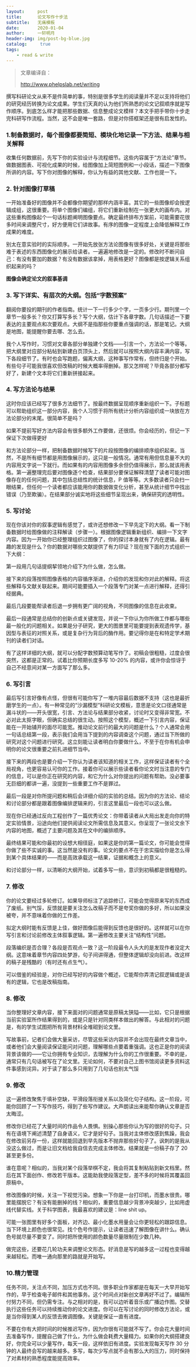 ```yaml
---
layout:		post
title:  	论文写作十步法
subtitle:   无痛模板
date:       2020-01-04
author:     一轩明月
header-img: img/post-bg-blue.jpg
catalog: 	 true
tags:
    - read & write
---
```


> 文章编译自：
>
> http://www.phelpslab.net/writing

撰写科研论文从来不是件简单的事，特别是很多学生的阅读量并不足以支持将他们的研究经历转换为论文成果。学生们天真的认为他们所熟悉的论文记叙顺序就是写作顺序。到底怎么样才能把那些数据、信息整成论文模样？本文手把手带你十步走完科研写作流程。当然，这不会是唯一套路，但是对你搭框架还是很有启发性的。

### 1.制备数据时，每个图像都要简短、模块化地记录一下方法、结果与相关解释

收集任何数据前，先写下你的实验设计与流程细节。这些内容属于“方法论”章节。做数据图表、可视化成果的时候，给图像加上简短图例和一小段话，描述一下图像所讲的内容。写下你对图像的解释，你认为有益的其他文献、工作也提一下。

### 2. 针对图像打草稿

一开始准备好的图像并不会都像你期望的那样内涵丰富。其它的一些图像却会按逻辑成组，这很重要。将单个图像们编组，将它们重新绘制在一张更大的画布内。对这些重构图像起个一句话标题阐明图像要点。确定最终排布方案前，可能需要花很多时间来调整尺寸，好方便用它们讲故事。有序的图像一定程度上会降低解释工作成果的难度。

别太在意实验时的实际顺序。一开始先放张方法论图像有很多好处，关键是将那些难于表述的东西图像化的展示给读者。一遍遍地修改是一定的。修改时不断问自己：有没有要加的数据？有没有数据该拿掉，用表格更好？图像都是按逻辑关系组织起来的吗？

**图像会确定论文的叙事基调**

### 3. 写下详实、有层次的大纲。包括“字数预案”

翻阅你要投的期刊的作者指南。统计一下一行多少个字，一页多少行。期刊里一个章节一般多长？你又打算写多长？写个大纲，估计下各章字数。几句话描述一下要表达的主要观点和次要观点。大纲不是指那些你要重点强调的话，那是笔记。大纲是地图，能提醒你要去哪、怎么去。

我个人写作时，习惯对文章各部分单独建个文档——引言一个，方法论一个等等。把大纲里对应部分粘帖到新建白页顶头上，然后就可以按照大纲内容丰满内容，写下各段细节了。有时也会写跑题，偏离大纲，这种事写作常有，但终归是个开始。有些句子可能我很喜欢但改稿的时候大概率得删掉。那又怎样呢？毕竟各部分都写好了，新建个文本将它们重新拼接起来。

### 4. 写方法论与结果

这时你应该已经写了很多方法细节了。按最终数据呈现顺序重新组织一下。子标题可以帮助组织这一部分内容，我个人习惯于将所有统计分析内容组织成一块放在方法论部分的末尾。很简单不是吗？

如果不提前写好方法内容会有很多额外工作要做，还很烦。你会经历的，但记一下保证下次做得更好

和方法论部分一样，把制备数据时候写下的片段按图像的编排顺序组织起来。当然，不是所有细节都是用图像展示的，这只是一般情况。通常有用但信息量不大的内容用文字说一下就行。而如果有的内容用图像多余但仍值得展示，那么就该用表格。第一遍整理完后要对图像逐个检查，结果部分要保证解释清楚了读者可能对图像存在的任何问题，其中包括总结性的统计信息，P 值等等。大多数读者只会扫一眼结果，但任何一个读者都应该能用你的数据做变化分析，甚至从统计细节中找出错误（乃至欺骗）。在结果部分诚实地将这些细节呈现出来，确保研究的透明性。

### 5. 写讨论

现在你该对你的叙事逻辑有感觉了，或许还想修改一下早先定下的大纲。看一下制备数据时给图像做的注释解读（步骤一）。根据图像逻辑重新组织、编排一下文字内容。因为一开始你已经整理组织过图像了，你的探讨本身就有了内在逻辑。最有趣的发现是什么？你的数据对哪些文献提供了有力印证？现在按下面的方式组织一下大纲：

第一段用几句话提纲挈领地介绍下为什么做，怎么做。

接下来的段落按照图像表格的内容循序渐进，介绍你的发现和你对此的解释。将这些解释与文献关联起来。期间可能要插入一个段落专门对某一点进行解释，还得引经据典。

最后几段要能帮读者后退一步拥有更广阔的视角，不同图像的信息在此收束。

最后一段通常是总结你的创新点或关键发现，并说一下你认为你所做工作都与哪些最一般化的问题相关。如果是分子研究，更大的图景里可能要提到表观遗传学，基因型与表征的对照关系，或是复杂行为背后的酶作用。要记得你是在和特定学术期刊的读者们对话。

有了这样详细的大纲，就可以分配字数预算动笔写作了。初稿会很粗糙，过度会很突然，这都是正常的。试着比你预期长度多写 10-20% 的内容，或许你会惊讶于自己不经意间对某一方面写了那么多。

### 6. 写引言

最后写引言好像有点怪，但很有可能你写了一堆内容最后数据不支持（这也是最折磨学生的一点）。有一种常见的“沙漏模型”科研论文模板，意思是论文口径通常是漏斗状的——开头很宽，引言、方法论与结果部分收紧，讨论时又变得非常宽。不必对此太抠字眼，但确实总结的很生动。按照这个模型，概述一下引言内容，保证能在一开始铺开的面尽可能宽。推动论文前行的最大的问题是什么？个人通常会用一句话总结第一段，表示我们会用当下提到的内容调查这个问题，通过当下所做的研究对这个问题进行研究。这立刻能让读者明白你要做什么，不至于在你有机会申明你的论文很重要之前扎进细节当中。

接下来的两段也是要介绍一下你认为读者该知道的相关工作，这样保证读者有个全局视角，也更容易认可你的工作。接着你可以展示些读者看你论文时当注意的专门的信息，可以是你正在研究的内容，和它为什么对你提出的问题有帮助。没必要事无巨细的都讲一遍，没提到一些重要工作不是罪过。

最后一段是对你所提问题和稍后会详细介绍的实验的总结。因为你的方法论、结论和讨论部分都是跟着图像编排逻辑来的，引言这里最后一段也可以这么做。

现在你已经通过反向工程创作了一篇优秀论文：你带着读者从大局出发走向你的特定实验情景，沿途向他们提供阅读论文所需信息及其意义。你呈现了一张论文余下内容的地图，概述了主要问题及其在文中的编排顺序。

最终结果可能和你最初的设想大相径庭，如果这是你的第一篇论文，你可能会觉得你做了些不实诚的事。这当然是没有的事。论文的要点不在于忠实描绘你是怎么得到某个具体结果的——而是高效承载这一结果，证据和概念上的意义。

和讨论部分一样，以清晰的大纲开始，试着多写一些，意识到初稿都是很粗糙的。

### 7. 修改

你的论文要经过多轮修订。如果导师标注了追踪修订，可能会觉得原来写的东西成了废纸。别气馁，反馈就是要关注怎么改稿子而不是夸奖你做的多好，所以如果没被夸，并不意味着你做的工作差。

拟定大纲时能有反馈是上佳，做好图像后能得到反馈也是很好的。这样就可以在你写引言和讨论前修改主体叙事逻辑。第一遍修改主要关注“结构性”问题。

段落编织是否合理？各段是否观点一致？这一阶段最令人头大的是发现作者没定大纲。这意味着章节内容四处梦游，句子间讲得通，但整体逻辑却没向前进。改这样的稿子是残酷的（有时还有点生气）。

可以借鉴的经验是，对你已经写好的内容做个概述，它能帮你弄清记叙逻辑或是该有的逻辑，它也是改稿指南。

### 8. 修改

当你整理好文章内容，接下来面对的问题通常是原稿太狭隘——比如，它只是根据当前实验室所作结果得到的，或是只是针对同类样本做出的解答。与此相对的问题是，有的学生试图把所有背景材料全堆砌到论文里。

写故事前，记者们会做大量采访，尽管这些采访内容并不会出现在最终文章当中，或者他们会大量阅读保证能问对问题，理解哪些点要着重强调。这也正是你的阅读背景该做的——它让你拥有专业知识，去理解为什么你的工作很重要。不幸的是，通常只有几句话被写在了论文里。无论如何，不要对自己上图书馆阅读更多资料这件事感到诧异。对于读了那么多只用到了几句话也别太气馁

### 9. 修改

这一遍修改聚焦于填补空缺，平滑段落衔接关系以及简化句子结构。这一阶段，可能你回顾了一下写作技巧，得到了些写作建议。大声朗读出来能帮你确认文章是否太晦涩。

修改你已经花了大量时间的作品令人畏惧。别操心那些你认为写的很好的句子。只有在语境下阐述清楚了自身语义，它才是好句子。当我对主体修改感到焦躁，我会在修改前另存一份，这样就能回退到早先版本不抛弃那些好句子了。讽刺的是我从没这么做过，而是让旧文档给我自信去完成主体修改。结果就是一份稿子存了 20 甚至更多份。

谁在意呢？相似的，当我对某个段落举棋不定，我会将其复制粘贴到新文档里。然后在其下面创作、修改若干版本。这能助我使段落定型，差不多的时候将其覆盖回原稿中。

修改图像的时候，关注一下视觉污染。想象一下你是一台打印机，而墨水很贵。哪里能摆脱它？有没有能删掉的线？相似的，重要信息越少背景冲突越少，比如用虚线代替实线。关于科学图表，我最喜欢的建议是：line shit up。

可能一张图里有好多个面板，对齐边、最小化墨水用量会让你更轻松的跟踪信息。当下环境上颜色也很常见。找个色号作提示，让读者迅速了解图像在讲什么。确认色号就尽量不要变了。同时把所使用的颜色数量尽量限制在少数几种。

做完这些，还要花几轮功夫来调整论文形态。好消息是写的越多这一过程也变得越来越轻松。而唯一通向那里的路就是开始写。

### 10.精力管理

任务不同，关注点不同，加压方式也不同。很多职业作家都是在每天一大早开始写作的，早于检查电子邮件和其他事务。这个时间点对新创文章再好不过了。编辑所付努力不同，但仍需专注。与之相对的是，我可以边听着音乐或广播边作图。交替执行这些任务可以持续推动你的论文进度。你可以在写讨论的同时修改方法论，或是当你得到某人的反馈去微调图像。关键是保证一直有进度。

不要在你有大把时间的时候推迟写作，因为你很有可能就不写了。你会花大量时间去准备写作，提醒自己做了什么，为什么做会耗费大量精力。如果你的大纲搭建良好，你完全可以少量写作，每天一段，这样依旧有进度。实验发现每天写作 30 分钟的人最终会写的越来越多。多写，每次少写点就不会有那么大的压力，同时保持了对素材的熟悉程度能提高效率。